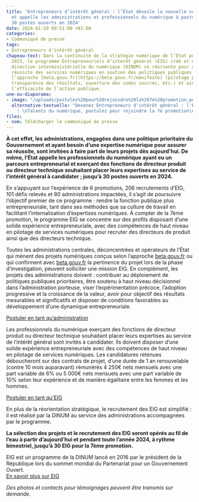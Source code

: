 ```yaml
---
title: 'Entrepreneurs d’intérêt général : l’État dévoile la nouvelle version du programme
  et appelle les administrations et professionnels du numérique à postuler ; jusqu’à
  30 postes ouverts en 2024'
date: 2024-01-29 09:51:00 +01:00
categories:
- Communiqué de presse
tags:
- Entrepreneurs d'intérêt général
chapeau-text: Dans la continuité de la stratégie numérique de l’État publiée en mars
  2023, le programme Entrepreneur(e)s d’intérêt général (EIG) créé et opéré par la
  direction interministérielle du numérique (DINUM) se réoriente pour accélérer la
  réussite des services numériques en soutien des politiques publiques et conçus selon
  l’approche [beta.gouv.fr](https://beta.gouv.fr/manifeste) (pilotage par l’impact,
  transparence des résultats, ouverture des codes sources, etc.) et ainsi renforcer
  l’efficacité de l’action publique.
une-ou-diaporama:
- image: "/uploads/postulez%20pour%20rejoindre%20la%207e%20promotion.png"
  alternative-textuelle: "Devenez Entrepreneurs d'intérêt général : l'Etat recrute
    ! \nTalents du numérique, postulez pour rejoindre la 7e promotion\neig.numerique.gouv.fr"
files:
- nom: Télécharger le communiqué de presse
---
```


**À cet effet, les administrations, engagées dans une politique prioritaire du Gouvernement et ayant besoin d’une expertise numérique pour assurer sa réussite, sont invitées à faire part de leurs projets dès aujourd’hui. De même, l’État appelle les professionnels du numérique ayant eu un parcours entrepreneurial et exerçant des fonctions de directeur produit ou directeur technique souhaitant placer leurs expertises au service de l’intérêt général à candidater ; jusqu’à 30 postes ouverts en 2024.**

En s’appuyant sur l’expérience de 6 promotions, 206 recrutements d’EIG, 101 défis relevés et 80 administrations impactées, il s’agit de poursuivre l’objectif premier de ce programme : rendre la fonction publique plus entrepreneuriale, tant dans ses méthodes que sa culture de travail en facilitant l’internalisation d’expertises numériques. À compter de la 7ème promotion, le programme EIG se concentre sur des profils disposant d’une solide expérience entrepreneuriale, avec des compétences de haut niveau en pilotage de services numériques pour recruter des directeurs de produit ainsi que des directeurs technique.

Toutes les administrations centrales, déconcentrées et opérateurs de l’État qui mènent des projets numériques conçus selon l’approche [beta.gouv.fr](http://beta.gouv.fr/) ou qui confirment avec [beta.gouv.fr](http://beta.gouv.fr/) la pertinence du projet lors de la phase d’investigation, peuvent solliciter une mission EIG. En complément, les projets des administrations doivent : contribuer au déploiement de politiques publiques prioritaires, être soutenu à haut niveau décisionnel dans l’administration porteuse, viser l’expérimentation précoce, l’adoption progressive et la croissance de la valeur, avoir pour objectif des résultats mesurables et significatifs et disposer de conditions favorables au développement d’une dynamique entrepreneuriale.

[Postuler en tant qu’administration](https://www.eig.numerique.gouv.fr/participer/administrations/)

Les professionnels du numérique exerçant des fonctions de directeur produit ou directeur technique souhaitant placer leurs expertises au service de l’intérêt général sont invités à candidater. Ils doivent disposer d’une solide expérience entrepreneuriale avec des compétences de haut niveau en pilotage de services numériques. Les candidatures retenues déboucheront sur des contrats de projet, d’une durée de 1 an renouvelable (contre 10 mois auparavant) rémunérés 4 250€ nets mensuels avec une part variable de 6% ou 5 000€ nets mensuels avec une part variable de 10% selon leur expérience et de manière égalitaire entre les femmes et les hommes.

[Postuler en tant qu’EIG](https://www.eig.numerique.gouv.fr/participer/candidats/)

En plus de la réorientation stratégique, le recrutement des EIG est simplifié : il est réalisé par la DINUM au service des administrations accompagnées par le programme.

**La sélection des projets et le recrutement des EIG seront opérés au fil de l’eau à partir d’aujourd’hui et pendant toute l’année 2024, à rythme bimestriel, jusqu’à 30 EIG pour la 7ème promotion.**

EIG est un programme de la DINUM lancé en 2016 par le président de la République lors du sommet mondial du Partenariat pour un Gouvernement Ouvert.
<br>[En savoir plus sur EIG](https://www.eig.numerique.gouv.fr/)

*Des photos et contacts pour témoignages peuvent être transmis sur demande.*